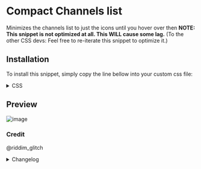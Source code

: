 # Compact Channels list
Minimizes the channels list to just the icons until you hover over then
**NOTE: This snippet is not optimized at all. This WILL cause some lag.**
(To the other CSS devs: Feel free to re-iterate this snippet to optimize it.)

## Installation
To install this snippet, simply copy the line bellow into your custom css file:
<details>
<summary>CSS</summary>

```css
/*Small channel list*/
.sidebar_e031be {
  transition: 0.3s ease-in-out;
  width: 55px;
}
.sidebar_e031be:has(.privateChannelsHeaderContainer_b22dc9){
  width: 65px;
}
.sidebar_e031be:has(.privateChannelsHeaderContainer_b22dc9) .privateChannelsHeaderContainer_b22dc9{
  opacity: 0;
  margin-top: -40px;
}
.sidebar_e031be:has(.privateChannelsHeaderContainer_b22dc9):not(:hover) .favoriteIcon__03348{
  display: none;
}
.sidebar_e031be .activityPanel_b73e7a .actions_d57dc4{
  opacity: 0;
}
.sidebar_e031be .activityPanel_b73e7a .gameIcon_fc710a,
.sidebar_e031be .container_debb33 .avatar_f8541f{
  scale: 1.3;
  margin-left: 3px;
}
.sidebar_e031be:has(.privateChannelsHeaderContainer_b22dc9) .activityPanel_b73e7a .gameIcon_fc710a,
.sidebar_e031be:has(.privateChannelsHeaderContainer_b22dc9) .container_debb33 .avatar_f8541f{
  scale: 1.3;
  margin-left: 8px;
}
.sidebar_e031be *{
  transition: ease-in-out 0.3s;
}
.sidebar_e031be .scroller__1f498{
  transition: 0.3s ease-in-out;
  margin-top: -100px;
}
.sidebar_e031be .containerDefault_e3b32b {
  transition: 0.3s ease-in-out;
  opacity: 0;
  margin-top: -40px;
}
.sidebar_e031be .container_bc43c1{
  transition: 0.3s ease-in-out;
  height: 0;
  opacity: 0;
  margin-top: -25px;
}
.sidebar_e031be .animatedContainer__0e828 {
  transition: 0.3s ease-in-out;
  opacity: 0!important;
}
.sidebar_e031be:not(:hover) .headerContent__6fcc7 {
  margin-left: 5px
}
.sidebar_e031be:not(:hover) .header__77c95 .headerChildren_e6a96f{
  display: none;
} 
.sidebar_e031be:not(:hover) .dots_a97068 {
  display: none;
}
.sidebar_e031be:not(:hover) .containerDefault_ae2ea4 .iconContainer__6a580 {
  margin-left: 0px
}
.sidebar_e031be:not(:hover) .containerDefault_ae2ea4 {
  margin-left: 5px;
  margin-right: 5px;
}
.sidebar_e031be:not(:hover) .header__77c95{
  background-color: var(--background-secondary);
  border-bottom: 1px solid var(--background-tertiary);
}
.sidebar_e031be:not(:hover) .name__4eb92, .sidebar_e031be:not(:hover) .nameTag__77ab2 {
  opacity: 0;
}
.sidebar_e031be .voiceUser__629a5 {
  margin-left: -30px;
}
.sidebar_e031be .containerDefault_ae2ea4:has(.statusDiv__1f955) .linkBottom__942a1{
  opacity: 0;
  margin-top: -15px;
}
.sidebar_e031be:not(:hover) .container_e1958d .actionButtons__85e3c, .sidebar_e031be:not(:hover) .container_e1958d .button_ae40a4 {
  width: 0;
  height: 0;
  opacity: 0;
}
.sidebar_e031be:not(:hover) .container_e1958d [href^="/channels/"]{
  display: none;
}
.sidebar_e031be:not(:hover) .container_e1958d .ping__838d2{
  scale: 1.3;
  margin-top: 2px;
  margin-left: 13px;
}
.sidebar_e031be:not(:hover) .channelInfo_b0882c, .sidebar_e031be:not(:hover) .children__563f2{
  display: none;
}
.sidebar_e031be .iconContainer__6a580{
  transition: 0.3s ease-in-out;
  margin-right: -2px;
}
.sidebar_e031be:hover .iconContainer__6a580{
  margin-right: 5px;
}
.sidebar_e031be:hover .scroller__1f498{
  margin-top: 0px;
}
.sidebar_e031be:hover .animatedContainer__0e828 {
  opacity: 1!important;
}
 .sidebar_e031be:hover .containerDefault_e3b32b {
  height: unset!important;
  opacity: unset!important;
  margin-top: unset;
}
.sidebar_e031be:hover .container_bc43c1{
  height: unset;
  opacity: 1;
  margin-top: 0;
}
.sidebar_e031be:hover .voiceUser__629a5 {
  margin-left: 0;
}
.sidebar_e031be:hover .containerDefault_ae2ea4:has(.statusDiv__1f955) .linkBottom__942a1{
  opacity: 1;
  margin-top: unset;
}
.sidebar_e031be:hover .activityPanel_b73e7a .actions_d57dc4{
  opacity: 1;
}
.sidebar_e031be:hover .activityPanel_b73e7a .gameIcon_fc710a,
.sidebar_e031be:hover .container_debb33 .avatar_f8541f{
  scale: unset;
  margin-left: unset;
}
.sidebar_e031be:hover{
  width: 250px!important;
}


/*Settings Icon Hotfix!!*/
.sidebar_e031be:not(:hover) .container_debb33 .flex_f18b02 {display: none}
```

</details>

## Preview
![image](https://Riddim-GLiTCH.hacked-your.tech/content/cdn/gexyALBsdjSG.gif)


### Credit
@riddim_glitch

<details>
<summary>Changelog</summary>

## 1.0.0

- Initial release

## 1.1.0

- Updated snippet to account for previously missed inconsistencies and fixed a lot of issues. This snippet increased in size drastically from this (57 > 137 lines of CSS!)
- Snippet will now only be available through Github, as it exceeds the text limit for Discord Messages, Even with Nitro.

## 1.1.1 Hotfix

- Fixed an issue where the user area buttons would appear over the avatar by removing the buttons until sidebar is hovered.

## 1.1.2 Class Fix
- Updated the classes to match Discord's new ones.

</details>
